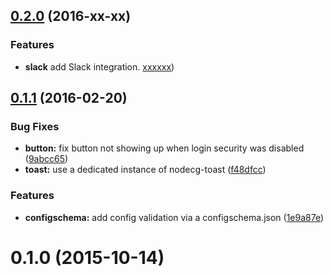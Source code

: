 <a name="0.2.0"></a>
## [0.2.0](https://github.com/SupportClass/lfg-omega13/compare/v0.1.1...v0.2.0) (2016-xx-xx)

### Features

* **slack** add Slack integration. [xxxxxx](https://github.com/SupportClass/lfg-omega13/commit/xxxxxx))

<a name="0.1.1"></a>
## [0.1.1](https://github.com/SupportClass/lfg-omega13/compare/v0.1.0...v0.1.1) (2016-02-20)


### Bug Fixes

* **button:** fix button not showing up when login security was disabled ([9abcc65](https://github.com/SupportClass/lfg-omega13/commit/9abcc65))
* **toast:** use a dedicated instance of nodecg-toast ([f48dfcc](https://github.com/SupportClass/lfg-omega13/commit/f48dfcc))

### Features

* **configschema:** add config validation via a configschema.json ([1e9a87e](https://github.com/SupportClass/lfg-omega13/commit/1e9a87e))



<a name="0.1.0"></a>
# 0.1.0 (2015-10-14)




